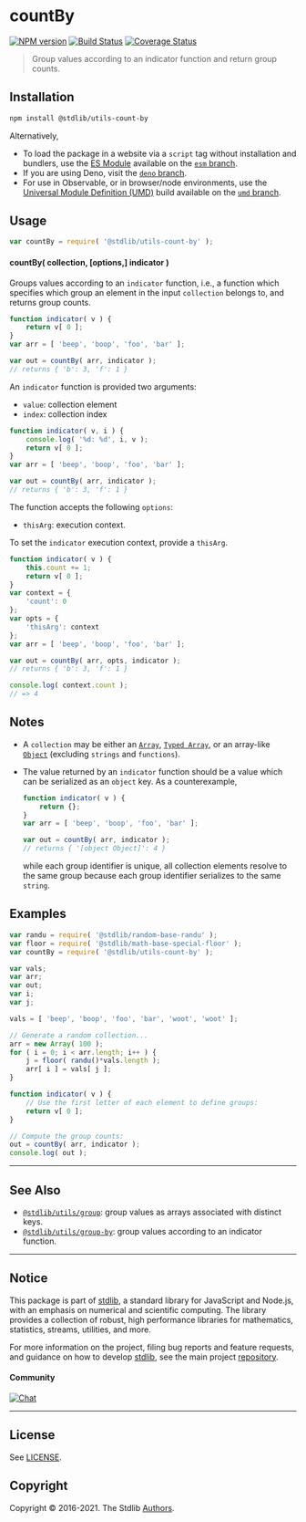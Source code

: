 <!--

@license Apache-2.0

Copyright (c) 2018 The Stdlib Authors.

Licensed under the Apache License, Version 2.0 (the "License");
you may not use this file except in compliance with the License.
You may obtain a copy of the License at

   http://www.apache.org/licenses/LICENSE-2.0

Unless required by applicable law or agreed to in writing, software
distributed under the License is distributed on an "AS IS" BASIS,
WITHOUT WARRANTIES OR CONDITIONS OF ANY KIND, either express or implied.
See the License for the specific language governing permissions and
limitations under the License.

-->

# countBy

[![NPM version][npm-image]][npm-url] [![Build Status][test-image]][test-url] [![Coverage Status][coverage-image]][coverage-url] <!-- [![dependencies][dependencies-image]][dependencies-url] -->

> Group values according to an indicator function and return group counts.

<!-- Section to include introductory text. Make sure to keep an empty line after the intro `section` element and another before the `/section` close. -->

<section class="intro">

</section>

<!-- /.intro -->

<!-- Package usage documentation. -->

<section class="installation">

## Installation

```bash
npm install @stdlib/utils-count-by
```

Alternatively,

-   To load the package in a website via a `script` tag without installation and bundlers, use the [ES Module][es-module] available on the [`esm` branch][esm-url].
-   If you are using Deno, visit the [`deno` branch][deno-url].
-   For use in Observable, or in browser/node environments, use the [Universal Module Definition (UMD)][umd] build available on the [`umd` branch][umd-url].

</section>

<section class="usage">

## Usage

```javascript
var countBy = require( '@stdlib/utils-count-by' );
```

#### countBy( collection, \[options,] indicator )

Groups values according to an `indicator` function, i.e., a function which specifies which group an element in the input `collection` belongs to, and returns group counts.

```javascript
function indicator( v ) {
    return v[ 0 ];
}
var arr = [ 'beep', 'boop', 'foo', 'bar' ];

var out = countBy( arr, indicator );
// returns { 'b': 3, 'f': 1 }
```

An `indicator` function is provided two arguments:

-   `value`: collection element
-   `index`: collection index

```javascript
function indicator( v, i ) {
    console.log( '%d: %d', i, v );
    return v[ 0 ];
}
var arr = [ 'beep', 'boop', 'foo', 'bar' ];

var out = countBy( arr, indicator );
// returns { 'b': 3, 'f': 1 }
```

The function accepts the following `options`:

-   `thisArg`: execution context.

To set the `indicator` execution context, provide a `thisArg`.

```javascript
function indicator( v ) {
    this.count += 1;
    return v[ 0 ];
}
var context = {
    'count': 0
};
var opts = {
    'thisArg': context
};
var arr = [ 'beep', 'boop', 'foo', 'bar' ];

var out = countBy( arr, opts, indicator );
// returns { 'b': 3, 'f': 1 }

console.log( context.count );
// => 4
```

</section>

<!-- /.usage -->

<!-- Package usage notes. Make sure to keep an empty line after the `section` element and another before the `/section` close. -->

<section class="notes">

## Notes

-   A `collection` may be either an [`Array`][mdn-array], [`Typed Array`][mdn-typed-array], or an array-like [`Object`][mdn-object] (excluding `strings` and `functions`).

-   The value returned by an `indicator` function should be a value which can be serialized as an `object` key. As a counterexample,

    ```javascript
    function indicator( v ) {
        return {};
    }
    var arr = [ 'beep', 'boop', 'foo', 'bar' ];

    var out = countBy( arr, indicator );
    // returns { '[object Object]': 4 }
    ```

    while each group identifier is unique, all collection elements resolve to the same group because each group identifier serializes to the same `string`. 

</section>

<!-- /.notes -->

<!-- Package usage examples. -->

<section class="examples">

## Examples

<!-- eslint no-undef: "error" -->

```javascript
var randu = require( '@stdlib/random-base-randu' );
var floor = require( '@stdlib/math-base-special-floor' );
var countBy = require( '@stdlib/utils-count-by' );

var vals;
var arr;
var out;
var i;
var j;

vals = [ 'beep', 'boop', 'foo', 'bar', 'woot', 'woot' ];

// Generate a random collection...
arr = new Array( 100 );
for ( i = 0; i < arr.length; i++ ) {
    j = floor( randu()*vals.length );
    arr[ i ] = vals[ j ];
}

function indicator( v ) {
    // Use the first letter of each element to define groups:
    return v[ 0 ];
}

// Compute the group counts:
out = countBy( arr, indicator );
console.log( out );
```

</section>

<!-- /.examples -->

<!-- Section to include cited references. If references are included, add a horizontal rule *before* the section. Make sure to keep an empty line after the `section` element and another before the `/section` close. -->

<section class="references">

</section>

<!-- /.references -->

<!-- Section for related `stdlib` packages. Do not manually edit this section, as it is automatically populated. -->

<section class="related">

* * *

## See Also

-   <span class="package-name">[`@stdlib/utils/group`][@stdlib/utils/group]</span><span class="delimiter">: </span><span class="description">group values as arrays associated with distinct keys.</span>
-   <span class="package-name">[`@stdlib/utils/group-by`][@stdlib/utils/group-by]</span><span class="delimiter">: </span><span class="description">group values according to an indicator function.</span>

</section>

<!-- /.related -->

<!-- Section for all links. Make sure to keep an empty line after the `section` element and another before the `/section` close. -->


<section class="main-repo" >

* * *

## Notice

This package is part of [stdlib][stdlib], a standard library for JavaScript and Node.js, with an emphasis on numerical and scientific computing. The library provides a collection of robust, high performance libraries for mathematics, statistics, streams, utilities, and more.

For more information on the project, filing bug reports and feature requests, and guidance on how to develop [stdlib][stdlib], see the main project [repository][stdlib].

#### Community

[![Chat][chat-image]][chat-url]

---

## License

See [LICENSE][stdlib-license].


## Copyright

Copyright &copy; 2016-2021. The Stdlib [Authors][stdlib-authors].

</section>

<!-- /.stdlib -->

<!-- Section for all links. Make sure to keep an empty line after the `section` element and another before the `/section` close. -->

<section class="links">

[npm-image]: http://img.shields.io/npm/v/@stdlib/utils-count-by.svg
[npm-url]: https://npmjs.org/package/@stdlib/utils-count-by

[test-image]: https://github.com/stdlib-js/utils-count-by/actions/workflows/test.yml/badge.svg
[test-url]: https://github.com/stdlib-js/utils-count-by/actions/workflows/test.yml

[coverage-image]: https://img.shields.io/codecov/c/github/stdlib-js/utils-count-by/main.svg
[coverage-url]: https://codecov.io/github/stdlib-js/utils-count-by?branch=main

<!--

[dependencies-image]: https://img.shields.io/david/stdlib-js/utils-count-by.svg
[dependencies-url]: https://david-dm.org/stdlib-js/utils-count-by/main

-->

[umd]: https://github.com/umdjs/umd
[es-module]: https://developer.mozilla.org/en-US/docs/Web/JavaScript/Guide/Modules

[deno-url]: https://github.com/stdlib-js/utils-count-by/tree/deno
[umd-url]: https://github.com/stdlib-js/utils-count-by/tree/umd
[esm-url]: https://github.com/stdlib-js/utils-count-by/tree/esm

[chat-image]: https://img.shields.io/gitter/room/stdlib-js/stdlib.svg
[chat-url]: https://gitter.im/stdlib-js/stdlib/

[stdlib]: https://github.com/stdlib-js/stdlib

[stdlib-authors]: https://github.com/stdlib-js/stdlib/graphs/contributors

[stdlib-license]: https://raw.githubusercontent.com/stdlib-js/utils-count-by/main/LICENSE

[mdn-array]: https://developer.mozilla.org/en-US/docs/Web/JavaScript/Reference/Global_Objects/Array

[mdn-typed-array]: https://developer.mozilla.org/en-US/docs/Web/JavaScript/Reference/Global_Objects/TypedArray

[mdn-object]: https://developer.mozilla.org/en-US/docs/Web/JavaScript/Reference/Global_Objects/Object

<!-- <related-links> -->

[@stdlib/utils/group]: https://github.com/stdlib-js/utils-group

[@stdlib/utils/group-by]: https://github.com/stdlib-js/utils-group-by

<!-- </related-links> -->

</section>

<!-- /.links -->
